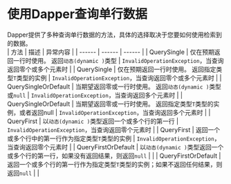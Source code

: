 # 使用Dapper查询单行数据
Dapper提供了多种查询单行数据的方法，具体的选择取决于您要如何使用检索到的数据。   
| 方法 | 描述 | 异常内容 |
| ------ | ------ | ------ |
| QuerySingle | 仅在预期返回一行时使用。 返回`动态(dynamic )`类型 | `InvalidOperationException`，当查询返回零个或多个元素时 |
| QuerySingle<T> | 仅在预期返回一行时使用。 返回指定类型`T`类型的实例 | `InvalidOperationException`，当查询返回零个或多个元素时 |
| QuerySingleOrDefault | 当期望返回零或一行时使用。 返回`动态(dynamic )`类型或`null` | `InvalidOperationException`，当查询返回多个元素时 |
| QuerySingleOrDefault<T> | 当期望返回零或一行时使用。 返回指定类型`T`类型的实例，或者返回null | `InvalidOperationException`，当查询返回多个元素时 |
| QueryFirst | 以`动态(dynamic )`类型返回一个或多个行的第一行 | `InvalidOperationException`，当查询返回零个元素时 |
| QueryFirst<T> | 返回一个或多个行中的第一行作为指定类型`T`类型的实例 | `InvalidOperationException`，当查询返回零个元素时 |
| QueryFirstOrDefault | 以`动态(dynamic )`类型返回一个或多个行的第一行，如果没有返回结果，则返回`null` |  |
| QueryFirstOrDefault<T> | 返回一个或多个行的第一行作为指定类型`T`类型的实例；如果不返回任何结果，则返回`null` |  | 
